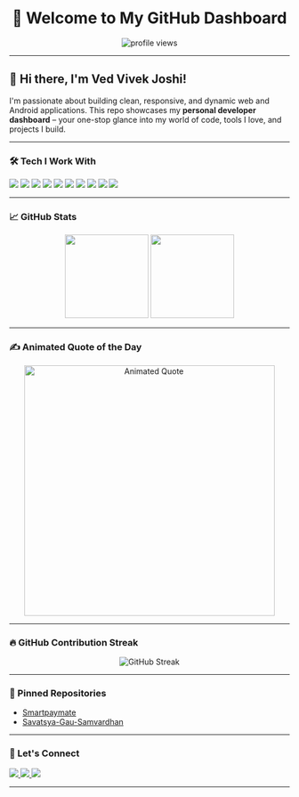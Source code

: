 
<h1 align="center">🚀 Welcome to My GitHub Dashboard</h1>

<p align="center">
  <img src="https://komarev.com/ghpvc/?username=Ved-V-joshi3&label=Profile+views&color=0e75b6&style=flat" alt="profile views" />
</p>

---

## 👋 Hi there, I'm Ved Vivek Joshi!

I'm passionate about building clean, responsive, and dynamic web and Android applications. This repo showcases my **personal developer dashboard** – your one-stop glance into my world of code, tools I love, and projects I build.

---

### 🛠️ Tech I Work With

<p>
  <img src="https://img.shields.io/badge/HTML5-E34F26?style=for-the-badge&logo=html5&logoColor=white"/>
  <img src="https://img.shields.io/badge/CSS3-1572B6?style=for-the-badge&logo=css3&logoColor=white"/>
  <img src="https://img.shields.io/badge/JavaScript-F7DF1E?style=for-the-badge&logo=javascript&logoColor=black"/>
  <img src="https://img.shields.io/badge/React-61DAFB?style=for-the-badge&logo=react&logoColor=black"/>
  <img src="https://img.shields.io/badge/Node.js-339933?style=for-the-badge&logo=node-dot-js&logoColor=white"/>
  <img src="https://img.shields.io/badge/Tailwind_CSS-38B2AC?style=for-the-badge&logo=tailwind-css&logoColor=white"/>
  <img src="https://img.shields.io/badge/MongoDB-4EA94B?style=for-the-badge&logo=mongodb&logoColor=white"/>
  <img src="https://img.shields.io/badge/GitHub_Actions-2088FF?style=for-the-badge&logo=github-actions&logoColor=white"/>
  <img src="https://img.shields.io/badge/Java-007396?style=for-the-badge&logo=java&logoColor=white"/>
  <img src="https://img.shields.io/badge/Python-3776AB?style=for-the-badge&logo=python&logoColor=white"/>
</p>

---

### 📈 GitHub Stats

<div align="center">
  <img src="https://github-readme-stats.vercel.app/api/top-langs/?username=Ved-V-Joshi&layout=compact&theme=cobalt&hide_border=true" height="150" />
  <img src="https://github-readme-stats.vercel.app/api?username=Ved-V-Joshi&show_icons=true&theme=cobalt&hide_border=true" height="150" />
</div>

---

### ✍️ Animated Quote of the Day

<p align="center">
  <img src="asset/quotes.gif" alt="Animated Quote" width="450" />
</p>

---

### 🔥 GitHub Contribution Streak

<div align="center">
  <img src="https://github-readme-streak-stats.herokuapp.com/?user=Ved-V-Joshi&theme=dark&hide_border=true" alt="GitHub Streak" />
</div>

---

### 📌 Pinned Repositories

* [Smartpaymate](https://github.com/Ved-V-Joshi/smartpaymate)
* [Savatsya-Gau-Samvardhan](https://github.com/Ved-V-Joshi/Savatsya-Gau-Samvardhan)

---

### 🙌 Let's Connect

<p>
  <a href="https://www.linkedin.com/in/ved-joshi-55610728b/" target="_blank">
    <img src="https://img.shields.io/badge/-LinkedIn-0077B5?style=for-the-badge&logo=linkedin&logoColor=white"/>
  </a>
  <a href="https://www.instagram.com/v.0304_/?hl=en" target="_blank">
    <img src="https://img.shields.io/badge/-Instagram-E4405F?style=for-the-badge&logo=instagram&logoColor=white"/>
  </a>
  <a href="mailto:vedjoshi0304@gmail.com">
    <img src="https://img.shields.io/badge/-Email-D14836?style=for-the-badge&logo=gmail&logoColor=white"/>
  </a>
</p>

---
